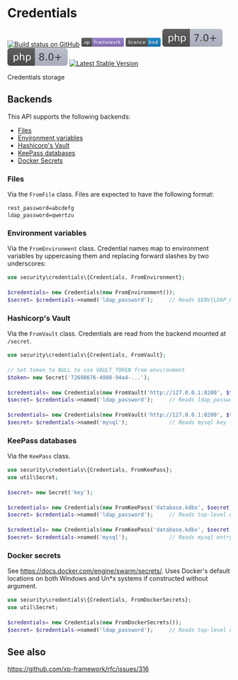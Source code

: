 Credentials
=====

[![Build status on GitHub](https://github.com/xp-forge/credentials/workflows/Tests/badge.svg)](https://github.com/xp-forge/credentials/actions)
[![XP Framework Module](https://raw.githubusercontent.com/xp-framework/web/master/static/xp-framework-badge.png)](https://github.com/xp-framework/core)
[![BSD Licence](https://raw.githubusercontent.com/xp-framework/web/master/static/licence-bsd.png)](https://github.com/xp-framework/core/blob/master/LICENCE.md)
[![Requires PHP 7.0+](https://raw.githubusercontent.com/xp-framework/web/master/static/php-7_0plus.svg)](http://php.net/)
[![Supports PHP 8.0+](https://raw.githubusercontent.com/xp-framework/web/master/static/php-8_0plus.svg)](http://php.net/)
[![Latest Stable Version](https://poser.pugx.org/xp-forge/credentials/version.png)](https://packagist.org/packages/xp-forge/credentials)

Credentials storage

Backends
--------
This API supports the following backends:

* [Files](https://github.com/xp-forge/credentials#files)
* [Environment variables](https://github.com/xp-forge/credentials#environment-variables)
* [Hashicorp's Vault](https://github.com/xp-forge/credentials#hashicorps-vault) 
* [KeePass databases](https://github.com/xp-forge/credentials#keepass-databases)
* [Docker Secrets](https://github.com/xp-forge/credentials#docker-secrets)

### Files

Via the `FromFile` class. Files are expected to have the following format:

```
rest_password=abcdefg
ldap_password=qwertzu
```

### Environment variables

Via the `FromEnvironment` class. Credential names map to environment variables by uppercasing them and replacing forward slashes by two underscores:

```php
use security\credentials\{Credentials, FromEnvironment};

$credentials= new Credentials(new FromEnvironment());
$secret= $credentials->named('ldap_password');     // Reads $ENV{LDAP_PASSWORD} => util.Secret
```

### Hashicorp's Vault

Via the `FromVault` class. Credentials are read from the backend mounted at `/secret`.

```php
use security\credentials\{Credentials, FromVault};

// Set token to NULL to use VAULT_TOKEN from environment
$token= new Secret('72698676-4988-94a4-...');

$credentials= new Credentials(new FromVault('http://127.0.0.1:8200', $token));
$secret= $credentials->named('ldap_password');     // Reads ldap_password key from /secret

$credentials= new Credentials(new FromVault('http://127.0.0.1:8200', $token, 'vendor/name'));
$secret= $credentials->named('mysql');             // Reads mysql key from /secret/vendor/name
```

### KeePass databases

Via the `KeePass` class.

```php
use security\credentials\{Credentials, FromKeePass};
use util\Secret;

$secret= new Secret('key');

$credentials= new Credentials(new FromKeePass('database.kdbx', $secret));
$secret= $credentials->named('ldap_password');     // Reads top-level entry ldap_password

$credentials= new Credentials(new FromKeePass('database.kdbx', $secret, 'vendor/name'));
$secret= $credentials->named('mysql');             // Reads mysql entry in vendor/name subfolder
```

### Docker secrets

See https://docs.docker.com/engine/swarm/secrets/. Uses Docker's default locations on both Windows and Un\*x systems if constructed without argument.

```php
use security\credentials\{Credentials, FromDockerSecrets};
use util\Secret;

$credentials= new Credentials(new FromDockerSecrets());
$secret= $credentials->named('ldap_password');     // Reads top-level entry ldap_password
```

See also
--------
https://github.com/xp-framework/rfc/issues/316